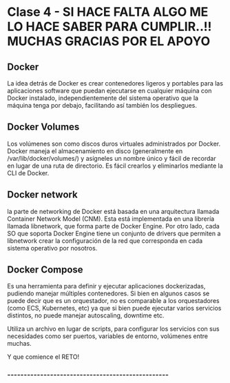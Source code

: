 # Clase 4 - SI HACE FALTA ALGO ME LO HACE SABER PARA CUMPLIR..!! MUCHAS GRACIAS POR EL APOYO

## Docker

La idea detrás de Docker es crear contenedores ligeros y portables para las aplicaciones software que puedan ejecutarse en cualquier máquina con Docker instalado, independientemente del sistema operativo que la máquina tenga por debajo, facilitando así también los despliegues.

## Docker Volumes

Los volúmenes son como discos duros virtuales administrados por Docker. Docker maneja el almacenamiento en disco (generalmente en /var/lib/docker/volumes/) y asígneles un nombre único y fácil de recordar en lugar de una ruta de directorio. Es fácil crearlos y eliminarlos mediante la CLI de Docker.

## Docker network

la parte de networking de Docker está basada en una arquitectura llamada Container Network Model (CNM). Esta está implementada en una librería llamada libnetwork, que forma parte de Docker Engine. Por otro lado, cada SO que soporta Docker Engine tiene un conjunto de drivers que permiten a libnetwork crear la configuración de la red que corresponda en cada sistema operativo por nosotros. 

## Docker Compose 

Es una herramienta para definir y ejecutar aplicaciones dockerizadas, pudiendo manejar múltiples contenedores. Si bien en algunos casos se puede decir que es un orquestador, no es comparable a los orquestadores (como ECS, Kubernetes, etc) ya que si bien puede ejecutar varios servicios distintos, no puede manejar autoscaling, downtime etc.

Utiliza un archivo en lugar de scripts, para configurar los servicios con sus necesidades como ser puertos, variables de entorno, volúmenes entre muchas.

Y que comience el RETO!

### -------------------------------------------------


